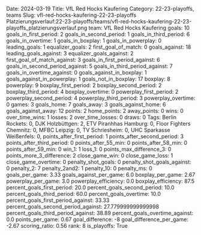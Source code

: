 Date: 2024-03-19
Title: VfL Red Hocks Kaufering
Category: 22-23-playoffs, teams
Slug: vfl-red-hocks-kaufering-22-23-playoffs
Platzierungsverlauf:22-23-playoffs/teams/vfl-red-hocks-kaufering-22-23-playoffs_platzierungsverlauf.png
team: VfL Red Hocks Kaufering
goals: 10
goals_in_first_period: 2
goals_in_second_period: 1
goals_in_third_period: 6
goals_in_overtime: 1
goals_in_boxplay: 1
goals_in_powerplay: 0
leading_goals: 1
equalizer_goals: 2
first_goal_of_match: 0
goals_against: 18
leading_goals_against: 3
equalizer_goals_against: 2
first_goal_of_match_against: 3
goals_in_first_period_against: 6
goals_in_second_period_against: 5
goals_in_third_period_against: 7
goals_in_overtime_against: 0
goals_against_in_boxplay: 1
goals_against_in_powerplay: 1
goals_not_in_boxplay: 17
boxplay: 8
powerplay: 9
boxplay_first_period: 2
boxplay_second_period: 2
boxplay_third_period: 4
boxplay_overtime: 0
powerplay_first_period: 2
powerplay_second_period: 4
powerplay_third_period: 3
powerplay_overtime: 0
games: 3
goals_home: 7
goals_away: 3
goals_against_home: 6
goals_against_away: 12
points: 2
home_points: 2
away_points: 0
wins: 0
over_time_wins: 1
losses: 2
over_time_losses: 0
draws: 0
Tags:  Berlin Rockets: 0,  DJK Holzbüttgen: 2,  ETV Piranhhas Hamburg: 0,  Floor Fighters Chemnitz: 0,  MFBC Leipzig: 0,  TV Schriesheim: 0,  UHC Sparkasse Weißenfels: 0,
points_after_first_period: 1
points_after_second_period: 3
points_after_third_period: 0
points_after_55_min: 0
points_after_58_min: 0
points_after_59_min: 0
win_1: 1
loss_1: 0
points_max_difference_3: 0
points_more_3_difference: 2
close_game_win: 0
close_game_loss: 1
close_game_overtime: 0
penalty_shot_goals: 0
penalty_shot_goals_against: 0
penalty_2: 7
penalty_2and2: 1
penalty_10: 0
penalty_ms: 0
goals_per_game: 3.33
goals_against_per_game: 6.0
boxplay_per_game: 2.67
powerplay_per_game: 3.0
powerplay_efficiency: 0.0
boxplay_efficiency: 87.5
percent_goals_first_period: 20.0
percent_goals_second_period: 10.0
percent_goals_third_period: 60.0
percent_goals_overtime: 10.0
percent_goals_first_period_against: 33.33
percent_goals_second_period_against: 27.779999999999998
percent_goals_third_period_against: 38.89
percent_goals_overtime_against: 0.0
points_per_game: 0.67
goal_difference: -8
goal_difference_per_game: -2.67
scoring_ratio: 0.56
rank: 8
is_playoffs: True
